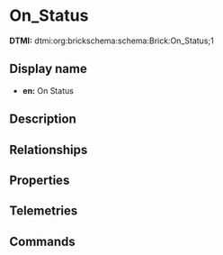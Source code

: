 # On_Status
**DTMI:** dtmi:org:brickschema:schema:Brick:On_Status;1
## Display name
- **en:** On Status
## Description
## Relationships
## Properties
## Telemetries
## Commands
